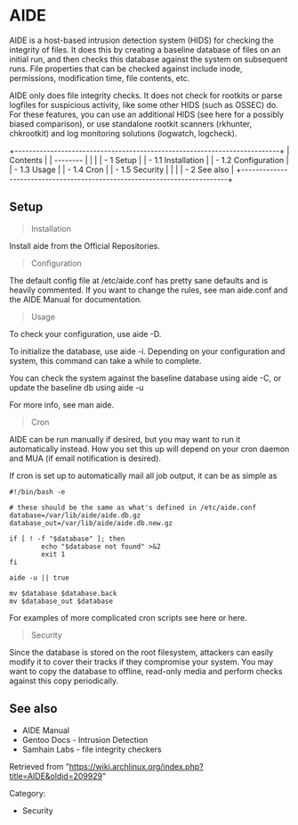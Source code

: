 AIDE
====

AIDE is a host-based intrusion detection system (HIDS) for checking the
integrity of files. It does this by creating a baseline database of
files on an initial run, and then checks this database against the
system on subsequent runs. File properties that can be checked against
include inode, permissions, modification time, file contents, etc.

AIDE only does file integrity checks. It does not check for rootkits or
parse logfiles for suspicious activity, like some other HIDS (such as
OSSEC) do. For these features, you can use an additional HIDS (see here
for a possibly biased comparison), or use standalone rootkit scanners
(rkhunter, chkrootkit) and log monitoring solutions (logwatch,
logcheck).

+--------------------------------------------------------------------------+
| Contents                                                                 |
| --------                                                                 |
|                                                                          |
| -   1 Setup                                                              |
|     -   1.1 Installation                                                 |
|     -   1.2 Configuration                                                |
|     -   1.3 Usage                                                        |
|     -   1.4 Cron                                                         |
|     -   1.5 Security                                                     |
|                                                                          |
| -   2 See also                                                           |
+--------------------------------------------------------------------------+

Setup
-----

> Installation

Install aide from the Official Repositories.

> Configuration

The default config file at /etc/aide.conf has pretty sane defaults and
is heavily commented. If you want to change the rules, see man aide.conf
and the AIDE Manual for documentation.

> Usage

To check your configuration, use aide -D.

To initialize the database, use aide -i. Depending on your configuration
and system, this command can take a while to complete.

You can check the system against the baseline database using aide -C, or
update the baseline db using aide -u

For more info, see man aide.

> Cron

AIDE can be run manually if desired, but you may want to run it
automatically instead. How you set this up will depend on your cron
daemon and MUA (if email notification is desired).

If cron is set up to automatically mail all job output, it can be as
simple as

    #!/bin/bash -e

    # these should be the same as what's defined in /etc/aide.conf
    database=/var/lib/aide/aide.db.gz
    database_out=/var/lib/aide/aide.db.new.gz

    if [ ! -f "$database" ]; then
            echo "$database not found" >&2
            exit 1
    fi

    aide -u || true

    mv $database $database.back
    mv $database_out $database

For examples of more complicated cron scripts see here or here.

> Security

Since the database is stored on the root filesystem, attackers can
easily modify it to cover their tracks if they compromise your system.
You may want to copy the database to offline, read-only media and
perform checks against this copy periodically.

See also
--------

-   AIDE Manual
-   Gentoo Docs - Intrusion Detection
-   Samhain Labs - file integrity checkers

Retrieved from
"https://wiki.archlinux.org/index.php?title=AIDE&oldid=209929"

Category:

-   Security
